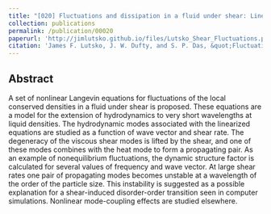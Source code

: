 ```yaml
---
title: "[020] Fluctuations and dissipation in a fluid under shear: Linear dynamics"
collection: publications
permalink: /publication/00020
paperurl: 'http://jimlutsko.github.io/files/Lutsko_Shear_Fluctuations.pdf'
citation: 'James F. Lutsko, J. W. Dufty, and S. P. Das, &quot;Fluctuations and dissipation in a fluid under shear: Linear dynamics&quot;, <i>Phys. Rev. A</i>, <strong>39</strong>, 1311 (1989)'
---
```

Abstract
---
A set of nonlinear Langevin equations for fluctuations of the local conserved densities in a fluid under shear is proposed. These equations are a model for the extension of hydrodynamics to very short wavelengths at liquid densities. The hydrodynamic modes associated with the linearized equations are studied as a function of wave vector and shear rate. The degeneracy of the viscous shear modes is lifted by the shear, and one of these modes combines with the heat mode to form a propagating pair. As an example of nonequilibrium fluctuations, the dynamic structure factor is calculated for several values of frequency and wave vector. At large shear rates one pair of propagating modes becomes unstable at a wavelength of the order of the particle size. This instability is suggested as a possible explanation for a shear-induced disorder-order transition seen in computer simulations. Nonlinear mode-coupling effects are studied elsewhere.
